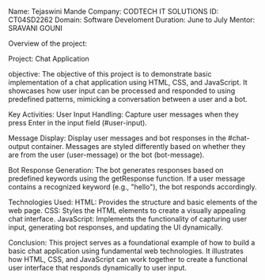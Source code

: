 Name: Tejaswini Mande
Company: CODTECH IT SOLUTIONS
ID: CT04SD2262
Domain: Software Develoment
Duration: June to July
Mentor: SRAVANI GOUNI

Overview of the project:

Project: Chat Application

objective:
The objective of this project is to demonstrate basic implementation of a chat application using HTML, CSS, and JavaScript. It showcases how user input can be processed and responded to using predefined patterns, mimicking a conversation between a user and a bot.

Key Activities:
User Input Handling: Capture user messages when they press Enter in the input field (#user-input).

Message Display: Display user messages and bot responses in the #chat-output container. Messages are styled differently based on whether they are from the user (user-message) or the bot (bot-message).

Bot Response Generation: The bot generates responses based on predefined keywords using the getResponse function. If a user message contains a recognized keyword (e.g., "hello"), the bot responds accordingly.

Technologies Used:
HTML: Provides the structure and basic elements of the web page.
CSS: Styles the HTML elements to create a visually appealing chat interface.
JavaScript: Implements the functionality of capturing user input, generating bot responses, and updating the UI dynamically.

Conclusion:
This project serves as a foundational example of how to build a basic chat application using fundamental web technologies. It illustrates how HTML, CSS, and JavaScript can work together to create a functional user interface that responds dynamically to user input.

